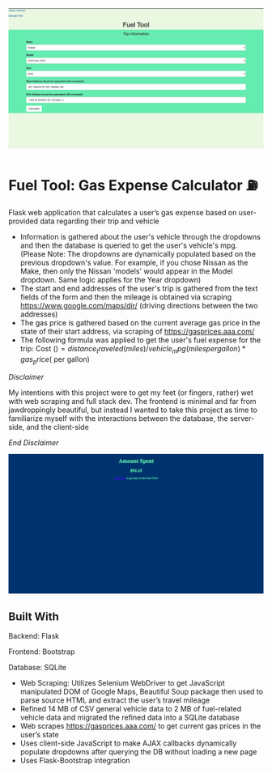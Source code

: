 <img src="https://github.com/jj10306/fuel_tool/blob/master/demo_images/main_page.png">

# Fuel Tool: Gas Expense Calculator :fuelpump:
Flask web application that calculates a user’s gas expense based on user-provided data regarding their trip and vehicle

- Information is gathered about the user's vehicle through the dropdowns and then the database is queried to get the user's vehicle's mpg. (Please Note: The dropdowns are dynamically populated based on the previous dropdown's value. For example, if you chose Nissan as the Make, then only the Nissan 'models' would appear in the Model dropdown. Same logic applies for the Year dropdown)
- The start and end addresses of the user's trip is gathered from the text fields of the form and then the mileage is obtained via scraping https://www.google.com/maps/dir/ (driving directions between the two addresses)
- The gas price is gathered based on the current average gas price in the state of their start address, via scraping of https://gasprices.aaa.com/ 
- The following formula was applied to get the user's fuel expense for the trip:
  Cost ($) = distance_traveled (miles) / vehicle_mpg (miles per gallon) * gas_price ($ per gallon)

*Disclaimer*

My intentions with this project were to get my feet (or fingers, rather) wet with web scraping and full stack dev. The frontend is minimal and far from jawdroppingly beautiful, but instead I wanted to take this project as time to familiarize myself with the interactions between the database, the server-side, and the client-side

*End Disclaimer*


<img src="https://github.com/jj10306/fuel_tool/blob/master/demo_images/result_page.png">


## Built With
Backend: Flask

Frontend: Bootstrap

Database: SQLite

- Web Scraping: Utilizes Selenium WebDriver to get JavaScript manipulated DOM of Google Maps, Beautiful Soup package then used to parse source HTML and extract the user’s travel mileage
- Refined 14 MB of CSV general vehicle data to 2 MB of fuel-related vehicle data and migrated the refined data into a SQLite database
- Web scrapes https://gasprices.aaa.com/ to get current gas prices in the user’s state
- Uses client-side JavaScript to make AJAX callbacks dynamically populate dropdowns after querying the DB without loading a new page
- Uses Flask-Bootstrap integration 
